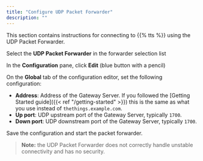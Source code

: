 ```yaml
---
title: "Configure UDP Packet Forwarder"
description: ""
---
```


This section contains instructions for connecting to {{% tts %}} using the UDP Packet Forwarder.

<!--more-->

Select the **UDP Packet Forwarder** in the forwarder selection list

In the **Configuration** pane, click **Edit** (blue button with a pencil)

On the **Global** tab of the configuration editor, set the following configuration:

- **Address**: Address of the Gateway Server. If you followed the [Getting Started guide]({{< ref "/getting-started" >}}) this is the same as what you use instead of `thethings.example.com`.
- **Up port**: UDP upstream port of the Gateway Server, typically `1700`.
- **Down port**: UDP downstream port of the Gateway Server, typically `1700`.


Save the configuration and start the packet forwarder.

>**Note:** the UDP Packet Forwarder does not correctly handle unstable connectivity and has no security.
